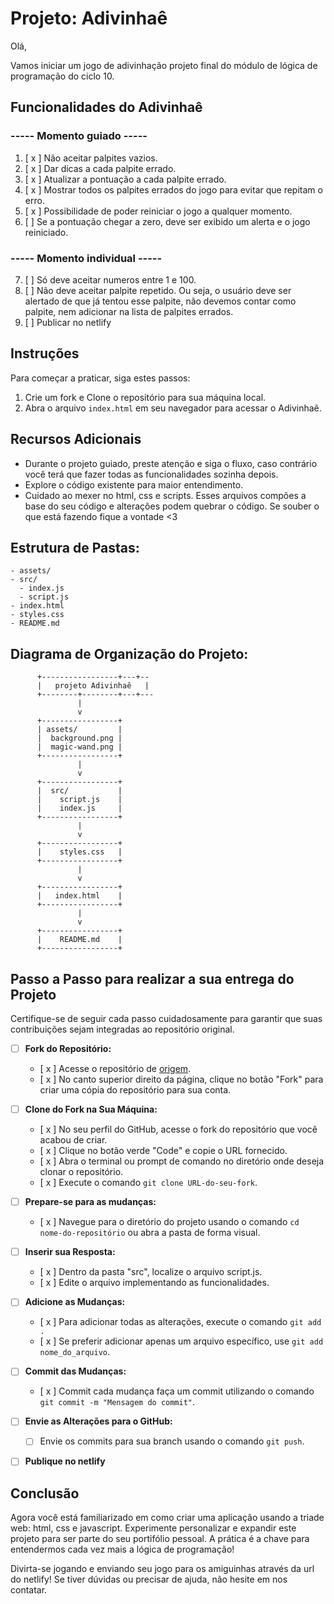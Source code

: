 # Projeto: Adivinhaê

Olá, 

Vamos iniciar um jogo de adivinhação projeto final do módulo de lógica de programação do ciclo 10.

## Funcionalidades do Adivinhaê
### ----- Momento guiado -----
  1. [ x ] Não aceitar palpites vazios.
  2. [ x ] Dar dicas a cada palpite errado.
  3. [ x ] Atualizar a pontuação a cada palpite errado.
  4. [ x ] Mostrar todos os palpites errados do jogo para evitar que repitam o erro.
  5. [ x ] Possibilidade de poder reiniciar o jogo a qualquer momento.
  6. [ ] Se a pontuação chegar a zero, deve ser exibido um alerta e o jogo reiniciado.

### ----- Momento individual -----
  7. [ ] Só deve aceitar numeros entre 1 e 100.
  8. [ ] Não deve aceitar palpite repetido. Ou seja, o usuário deve ser alertado de que já tentou esse palpite, não devemos contar como palpite, nem adicionar na lista de palpites errados.
  9. [ ] Publicar no netlify

## Instruções

Para começar a praticar, siga estes passos:

1. Crie um fork e Clone o repositório para sua máquina local.
2. Abra o arquivo `index.html` em seu navegador para acessar o Adivinhaê.

## Recursos Adicionais

- Durante o projeto guiado, preste atenção e siga o fluxo, caso contrário você terá que fazer todas as funcionalidades sozinha depois.
- Explore o código existente para maior entendimento.
- Cuidado ao mexer no html, css e scripts. Esses arquivos compões a base do seu código e alterações podem quebrar o código. Se souber o que está fazendo fique a vontade <3

## Estrutura de Pastas:

```
- assets/
- src/
  - index.js
  - script.js
- index.html
- styles.css
- README.md
```

## Diagrama de Organização do Projeto:

```
      +-----------------+---+--
      |   projeto Adivinhaê   |
      +--------+--------+---+---
               |
               v
      +-----------------+
      | assets/         |
      |  background.png |
      |  magic-wand.png |
      +-----------------+
               |
               v
      +-----------------+
      |  src/           |
      |    script.js    |
      |    index.js     |
      +-----------------+
               |
               v
      +-----------------+
      |    styles.css   |
      +-----------------+
               |
               v
      +-----------------+
      |   index.html    |
      +-----------------+
               |
               v
      +-----------------+
      |    README.md    |
      +-----------------+
```

## Passo a Passo para realizar a sua entrega do Projeto

Certifique-se de seguir cada passo cuidadosamente para garantir que suas contribuições sejam integradas ao repositório original.

- [ ] **Fork do Repositório:**
   - [ x ] Acesse o repositório de [origem](https://github.com/lisandrascruz/PretaLab-c10-Disney-LP-Projeto).
   - [ x ] No canto superior direito da página, clique no botão "Fork" para criar uma cópia do repositório para sua conta.

- [ ] **Clone do Fork na Sua Máquina:**
   - [ x ] No seu perfil do GitHub, acesse o fork do repositório que você acabou de criar.
   - [ x ] Clique no botão verde "Code" e copie o URL fornecido.
   - [ x ] Abra o terminal ou prompt de comando no diretório onde deseja clonar o repositório.
   - [ x ] Execute o comando `git clone URL-do-seu-fork`.

- [ ] **Prepare-se para as mudanças:**
   - [ x ] Navegue para o diretório do projeto usando o comando `cd nome-do-repositório` ou abra a pasta de forma visual.

- [ ] **Inserir sua Resposta:**
   - [ x ] Dentro da pasta "src", localize o arquivo script.js.
   - [ x ] Edite o arquivo implementando as funcionalidades.

- [ ] **Adicione as Mudanças:**
   - [ x ] Para adicionar todas as alterações, execute o comando `git add .` 
   - [ x ] Se preferir adicionar apenas um arquivo específico, use `git add nome_do_arquivo`.

- [ ] **Commit das Mudanças:**
   - [ x ] Commit cada mudança faça um commit utilizando o comando `git commit -m "Mensagem do commit"`.

- [ ] **Envie as Alterações para o GitHub:**
   - [ ] Envie os commits para sua branch usando o comando `git push`.

- [ ] **Publique no netlify**

## Conclusão

Agora você está familiarizado em como criar uma aplicação usando a triade web: html, css e javascript. Experimente personalizar e expandir este projeto para ser parte do seu portifólio pessoal. A prática é a chave para entendermos cada vez mais a lógica de programação!

Divirta-se jogando e enviando seu jogo para os amiguinhas através da url do netlify! Se tiver dúvidas ou precisar de ajuda, não hesite em nos contatar.